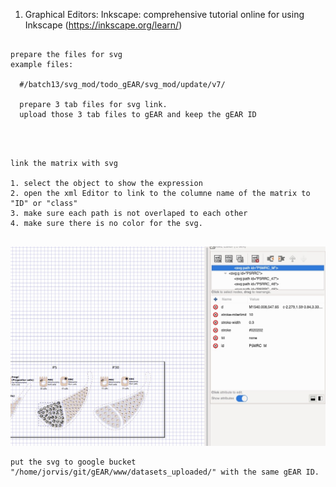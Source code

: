 



1. Graphical Editors:
  Inkscape: 
  comprehensive tutorial online for using Inkscape (https://inkscape.org/learn/)



```{r pressure, echo=FALSE}

prepare the files for svg 
example files:
  
  #/batch13/svg_mod/todo_gEAR/svg_mod/update/v7/
  
  prepare 3 tab files for svg link.
  upload those 3 tab files to gEAR and keep the gEAR ID
  
  
```




```{}

link the matrix with svg

1. select the object to show the expression
2. open the xml Editor to link to the columne name of the matrix to "ID" or "class"
3. make sure each path is not overlaped to each other
4. make sure there is no color for the svg.


```
<img src="https://github.com/songeric1107/Host_data_on_gEAR/blob/main/img/add_link_to_svg1.jpg">

```{
put the svg to google bucket "/home/jorvis/git/gEAR/www/datasets_uploaded/" with the same gEAR ID.
